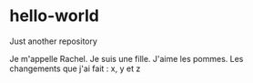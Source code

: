 # hello-world
Just another repository 

Je m'appelle Rachel. Je suis une fille. J'aime les pommes.
Les changements que j'ai fait : x, y et z
